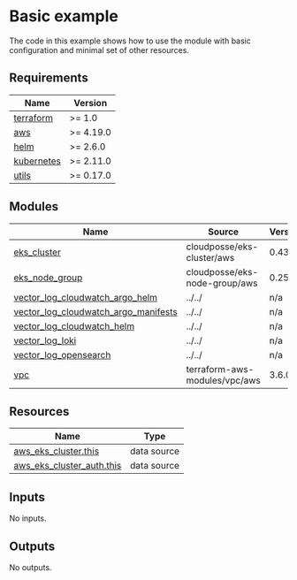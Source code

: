 # Basic example

The code in this example shows how to use the module with basic configuration and minimal set of other resources.

<!-- BEGINNING OF PRE-COMMIT-TERRAFORM DOCS HOOK -->
## Requirements

| Name | Version |
|------|---------|
| <a name="requirement_terraform"></a> [terraform](#requirement\_terraform) | >= 1.0 |
| <a name="requirement_aws"></a> [aws](#requirement\_aws) | >= 4.19.0 |
| <a name="requirement_helm"></a> [helm](#requirement\_helm) | >= 2.6.0 |
| <a name="requirement_kubernetes"></a> [kubernetes](#requirement\_kubernetes) | >= 2.11.0 |
| <a name="requirement_utils"></a> [utils](#requirement\_utils) | >= 0.17.0 |

## Modules

| Name | Source | Version |
|------|--------|---------|
| <a name="module_eks_cluster"></a> [eks\_cluster](#module\_eks\_cluster) | cloudposse/eks-cluster/aws | 0.43.2 |
| <a name="module_eks_node_group"></a> [eks\_node\_group](#module\_eks\_node\_group) | cloudposse/eks-node-group/aws | 0.25.0 |
| <a name="module_vector_log_cloudwatch_argo_helm"></a> [vector\_log\_cloudwatch\_argo\_helm](#module\_vector\_log\_cloudwatch\_argo\_helm) | ../../ | n/a |
| <a name="module_vector_log_cloudwatch_argo_manifests"></a> [vector\_log\_cloudwatch\_argo\_manifests](#module\_vector\_log\_cloudwatch\_argo\_manifests) | ../../ | n/a |
| <a name="module_vector_log_cloudwatch_helm"></a> [vector\_log\_cloudwatch\_helm](#module\_vector\_log\_cloudwatch\_helm) | ../../ | n/a |
| <a name="module_vector_log_loki"></a> [vector\_log\_loki](#module\_vector\_log\_loki) | ../../ | n/a |
| <a name="module_vector_log_opensearch"></a> [vector\_log\_opensearch](#module\_vector\_log\_opensearch) | ../../ | n/a |
| <a name="module_vpc"></a> [vpc](#module\_vpc) | terraform-aws-modules/vpc/aws | 3.6.0 |

## Resources

| Name | Type |
|------|------|
| [aws_eks_cluster.this](https://registry.terraform.io/providers/hashicorp/aws/latest/docs/data-sources/eks_cluster) | data source |
| [aws_eks_cluster_auth.this](https://registry.terraform.io/providers/hashicorp/aws/latest/docs/data-sources/eks_cluster_auth) | data source |

## Inputs

No inputs.

## Outputs

No outputs.
<!-- END OF PRE-COMMIT-TERRAFORM DOCS HOOK -->
